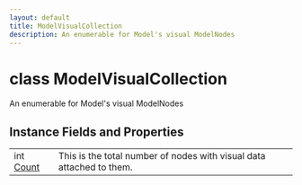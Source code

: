```yaml
---
layout: default
title: ModelVisualCollection
description: An enumerable for Model's visual ModelNodes
---
```

# class ModelVisualCollection

An enumerable for Model's visual ModelNodes

## Instance Fields and Properties

|  |  |
|--|--|
|int [Count]({{site.url}}/Pages/Reference/ModelVisualCollection/Count.html)|This is the total number of nodes with visual data attached to them.|
